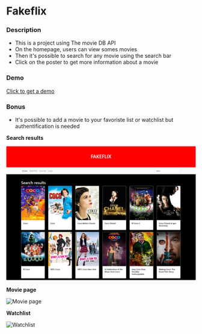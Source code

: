 # Fakeflix

### Description

* This is a project using The movie DB API
* On the homepage, users can view somes movies
* Then it's possible to search for any movie using the search bar
* Click on the poster to get more information about a movie 

### Demo 
 <a href="http://fakeflix.delmerie.fr/home" target="_blank">Click to get a demo</a>

### Bonus
* It's possible to add a movie to your favoriste list or watchlist but authentification is needed


**Search results**

![Search results](https://raw.githubusercontent.com/jdelmerie/fakeflix/main/src/assets/img/search.png)

**Movie page**

![Movie page](https://github.com/jdelmerie/fakeflix/tree/main/src/assets/img/moviePage.png?raw=true)

**Watchlist**

![Watchlist](https://github.com/jdelmerie/fakeflix/tree/main/src/assets/img/watchlist.png?raw=true)
